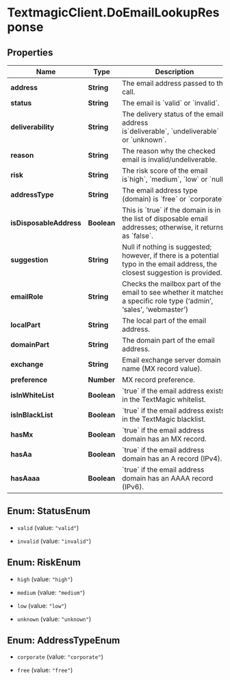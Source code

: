# TextmagicClient.DoEmailLookupResponse

## Properties
Name | Type | Description | Notes
------------ | ------------- | ------------- | -------------
**address** | **String** | The email address passed to the call. | 
**status** | **String** | The email is &#x60;valid&#x60; or &#x60;invalid&#x60;. | 
**deliverability** | **String** | The delivery status of the email address is&#x60;deliverable&#x60;, &#x60;undeliverable&#x60;  or &#x60;unknown&#x60;. | 
**reason** | **String** | The reason why the checked email is invalid/undeliverable. | 
**risk** | **String** | The risk score of the email is&#x60;high&#x60;, &#x60;medium&#x60;, &#x60;low&#x60; or &#x60;null&#x60;. | 
**addressType** | **String** | The email address type (domain) is &#x60;free&#x60; or &#x60;corporate&#x60;. | 
**isDisposableAddress** | **Boolean** | This is &#x60;true&#x60; if the domain is in the list of disposable email addresses; otherwise, it returns as &#x60;false&#x60;. | 
**suggestion** | **String** | Null if nothing is suggested; however, if there is a potential typo in the email address, the closest suggestion is provided. | 
**emailRole** | **String** | Checks the mailbox part of the email to see whether it matches a specific role type (‘admin’, ‘sales’, ‘webmaster’) | 
**localPart** | **String** | The local part of the email address. | 
**domainPart** | **String** | The domain part of the email address. | 
**exchange** | **String** | Email exchange server domain name (MX record value). | 
**preference** | **Number** | MX record preference. | 
**isInWhiteList** | **Boolean** | &#x60;true&#x60; if the email address exists in the TextMagic whitelist.  | 
**isInBlackList** | **Boolean** | &#x60;true&#x60; if the email address exists in the TextMagic blacklist.  | 
**hasMx** | **Boolean** | &#x60;true&#x60; if the email address domain has an MX record.  | 
**hasAa** | **Boolean** | &#x60;true&#x60; if the email address domain has an A record (IPv4).  | 
**hasAaaa** | **Boolean** | &#x60;true&#x60; if the email address domain has an AAAA record (IPv6).  | 


<a name="StatusEnum"></a>
## Enum: StatusEnum


* `valid` (value: `"valid"`)

* `invalid` (value: `"invalid"`)




<a name="RiskEnum"></a>
## Enum: RiskEnum


* `high` (value: `"high"`)

* `medium` (value: `"medium"`)

* `low` (value: `"low"`)

* `unknown` (value: `"unknown"`)




<a name="AddressTypeEnum"></a>
## Enum: AddressTypeEnum


* `corporate` (value: `"corporate"`)

* `free` (value: `"free"`)




